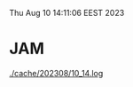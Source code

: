 Thu Aug 10 14:11:06 EEST 2023
# JAM
<a href='./cache/202308/10_14.log'>./cache/202308/10_14.log</a>

